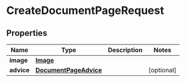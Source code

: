 

# CreateDocumentPageRequest


## Properties

| Name | Type | Description | Notes |
|------------ | ------------- | ------------- | -------------|
|**image** | [**Image**](Image.md) |  |  |
|**advice** | [**DocumentPageAdvice**](DocumentPageAdvice.md) |  |  [optional] |



